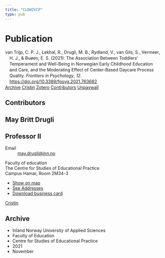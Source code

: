 ```yaml
---
title: "CLDW2VCP"
type: pub
---
```

<h1>Publication</h1>
<article id="csl-bib-container-CLDW2VCP" class="csl-bib-container">
  <div class="csl-bib-body" style="line-height: 1.35; padding-left: 1em; text-indent:-1em;">
  <div class="csl-entry">van Trijp, C. P. J., Lekhal, R., Drugli, M. B., Rydland, V., van Gils, S., Vermeer, H. J., &amp; Bu&#xF8;en, E. S. (2021). The Association Between Toddlers&#x2019; Temperament and Well-Being in Norwegian Early Childhood Education and Care, and the Moderating Effect of Center-Based Daycare Process Quality. <i>Frontiers in Psychology</i>, <i>12</i>. <a href="https://doi.org/10.3389/fpsyg.2021.763682">https://doi.org/10.3389/fpsyg.2021.763682</a></div>
</div>
  <div class="csl-bib-buttons">
    <a href="#taxonomy-article-CLDW2VCP" class="csl-bib-button">Archive</a>
    <a href alt="Cristin URL" class="csl-bib-button">Cristin</a>
    <a href alt="Zotero URL" class="csl-bib-button">Zotero</a>
    <a href="#contributors-article-CLDW2VCP" class="csl-bib-button">Contributors</a>
    <a href="https://www.frontiersin.org/articles/10.3389/fpsyg.2021.763682/pdf" class="csl-bib-button">Unpaywall</a>
  </div>
  <div id="csl-bib-meta-container-CLDW2VCP"></div>
</article>
<div id="csl-bib-meta-CLDW2VCP" class="csl-bib-meta">
  <article id="contributors-article-CLDW2VCP" class="contributors-article">
    <h1>Contributors</h1>
    <div class="personas">
<div class="vrtx-hinn-person-card">
<div class="photo">
<i class="lar la-user-circle missing-person"></i>
</div>
<div class="info">
<hgroup><h1>May Britt Drugli</h1>
<h2>Professor II</h2>
</hgroup><dl>
<dt>Email</dt>
<dd>
<a href="mailto:may.drugli@inn.no">may.drugli@inn.no</a>
</dd>
</dl>
<p>
Faculty of education<br>
The Centre for Studies of Educational Practice<br>
Campus Hamar,
Room 2M34-3
</p>
<ul class="vrtx-hinn-links">
<li><a href="https://www.google.com/maps?q=60.79582,11.07304">Show on map</a></li>
<li><a href="https://www.inn.no/english/find-an-employee/may-drugli.html#vrtx-hinn-addresses">See Addresses</a></li>
<li><a href="https://www.inn.no/english/find-an-employee/may-drugli.html?vrtx=vcf">Download business card</a></li>
</ul>
</div>
</div>
<a href="https://app.cristin.no/persons/show.jsf?id=29493" alt="Cristin URL" class="personas-cristin">Cristin</a>
</div>
  </article>
  <article id="taxonomy-article-CLDW2VCP" class="taxonomy-article">
    <h1>Archive</h1>
    <ul>
      <li>Inland Norway University of Applied Sciences</li>
      <li>Faculty of Education</li>
      <li>Centre for Studies of Educational Practice</li>
      <li>2021</li>
      <li>November</li>
    </ul>
  </article>
</div>
